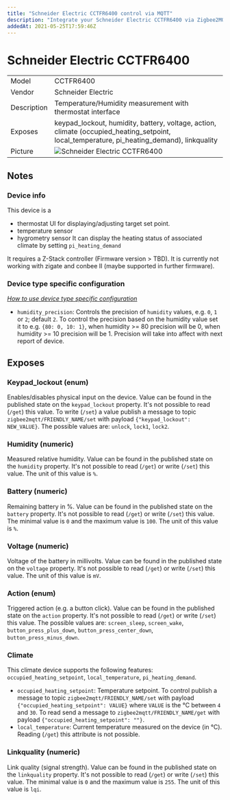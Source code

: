 ```yaml
---
title: "Schneider Electric CCTFR6400 control via MQTT"
description: "Integrate your Schneider Electric CCTFR6400 via Zigbee2MQTT with whatever smart home infrastructure you are using without the vendors bridge or gateway."
addedAt: 2021-05-25T17:59:46Z
---
```


<!-- !!!! -->
<!-- ATTENTION: This file is auto-generated through docgen! -->
<!-- You can only edit the "## Notes"-Section. -->
<!-- !!!! -->

# Schneider Electric CCTFR6400

|     |     |
|-----|-----|
| Model | CCTFR6400  |
| Vendor  | Schneider Electric  |
| Description | Temperature/Humidity measurement with thermostat interface |
| Exposes | keypad_lockout, humidity, battery, voltage, action, climate (occupied_heating_setpoint, local_temperature, pi_heating_demand), linkquality |
| Picture | ![Schneider Electric CCTFR6400](https://psi-4ward.github.io/zigbee2mqtt.io/images/devices/CCTFR6400.jpg) |


## Notes


### Device info
This device is a
- thermostat UI for displaying/adjusting target set point.
- temperature sensor
- hygrometry sensor
It can display the heating status of associated climate by setting `pi_heating_demand`

It requires a Z-Stack controller (Firmware version > TBD). It is currently not working with zigate and conbee II (maybe supported in further firmware).

### Device type specific configuration
*[How to use device type specific configuration](../guide/configuration/#device-specific-configuration)*

* `humidity_precision`: Controls the precision of `humidity` values, e.g. `0`, `1` or `2`; default `2`.
To control the precision based on the humidity value set it to e.g. `{80: 0, 10: 1}`,
when humidity >= 80 precision will be 0, when humidity >= 10 precision will be 1. Precision will take into affect with next report of device.



## Exposes

### Keypad_lockout (enum)
Enables/disables physical input on the device.
Value can be found in the published state on the `keypad_lockout` property.
It's not possible to read (`/get`) this value.
To write (`/set`) a value publish a message to topic `zigbee2mqtt/FRIENDLY_NAME/set` with payload `{"keypad_lockout": NEW_VALUE}`.
The possible values are: `unlock`, `lock1`, `lock2`.

### Humidity (numeric)
Measured relative humidity.
Value can be found in the published state on the `humidity` property.
It's not possible to read (`/get`) or write (`/set`) this value.
The unit of this value is `%`.

### Battery (numeric)
Remaining battery in %.
Value can be found in the published state on the `battery` property.
It's not possible to read (`/get`) or write (`/set`) this value.
The minimal value is `0` and the maximum value is `100`.
The unit of this value is `%`.

### Voltage (numeric)
Voltage of the battery in millivolts.
Value can be found in the published state on the `voltage` property.
It's not possible to read (`/get`) or write (`/set`) this value.
The unit of this value is `mV`.

### Action (enum)
Triggered action (e.g. a button click).
Value can be found in the published state on the `action` property.
It's not possible to read (`/get`) or write (`/set`) this value.
The possible values are: `screen_sleep`, `screen_wake`, `button_press_plus_down`, `button_press_center_down`, `button_press_minus_down`.

### Climate 
This climate device supports the following features: `occupied_heating_setpoint`, `local_temperature`, `pi_heating_demand`.
- `occupied_heating_setpoint`: Temperature setpoint. To control publish a message to topic `zigbee2mqtt/FRIENDLY_NAME/set` with payload `{"occupied_heating_setpoint": VALUE}` where `VALUE` is the °C between `4` and `30`. To read send a message to `zigbee2mqtt/FRIENDLY_NAME/get` with payload `{"occupied_heating_setpoint": ""}`.
- `local_temperature`: Current temperature measured on the device (in °C). Reading (`/get`) this attribute is not possible.

### Linkquality (numeric)
Link quality (signal strength).
Value can be found in the published state on the `linkquality` property.
It's not possible to read (`/get`) or write (`/set`) this value.
The minimal value is `0` and the maximum value is `255`.
The unit of this value is `lqi`.

